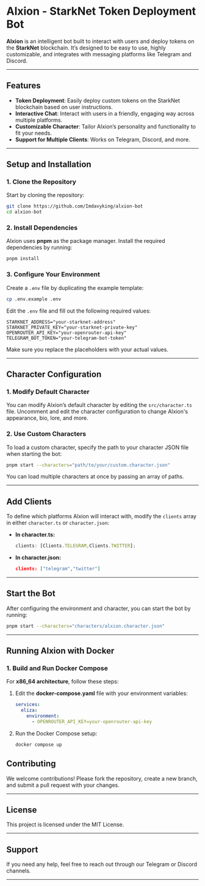# **Alxion - StarkNet Token Deployment Bot**

**Alxion** is an intelligent bot built to interact with users and deploy tokens on the **StarkNet** blockchain. It’s designed to be easy to use, highly customizable, and integrates with messaging platforms like Telegram and Discord.

---

## **Features**

- **Token Deployment**: Easily deploy custom tokens on the StarkNet blockchain based on user instructions.
- **Interactive Chat**: Interact with users in a friendly, engaging way across multiple platforms.
- **Customizable Character**: Tailor Alxion’s personality and functionality to fit your needs.
- **Support for Multiple Clients**: Works on Telegram, Discord, and more.

---

## **Setup and Installation**

### **1. Clone the Repository**

Start by cloning the repository:

```bash
git clone https://github.com/Imdavyking/alxion-bot
cd alxion-bot
```

### **2. Install Dependencies**

Alxion uses **pnpm** as the package manager. Install the required dependencies by running:

```bash
pnpm install
```

### **3. Configure Your Environment**

Create a `.env` file by duplicating the example template:

```bash
cp .env.example .env
```

Edit the `.env` file and fill out the following required values:

```env
STARKNET_ADDRESS="your-starknet-address"
STARKNET_PRIVATE_KEY="your-starknet-private-key"
OPENROUTER_API_KEY="your-openrouter-api-key"
TELEGRAM_BOT_TOKEN="your-telegram-bot-token"
```

Make sure you replace the placeholders with your actual values.

---

## **Character Configuration**

### **1. Modify Default Character**

You can modify Alxion’s default character by editing the `src/character.ts` file. Uncomment and edit the character configuration to change Alxion's appearance, bio, lore, and more.

### **2. Use Custom Characters**

To load a custom character, specify the path to your character JSON file when starting the bot:

```bash
pnpm start --characters="path/to/your/custom.character.json"
```

You can load multiple characters at once by passing an array of paths.

---

## **Add Clients**

To define which platforms Alxion will interact with, modify the `clients` array in either `character.ts` or `character.json`:

- **In character.ts:**

  ```ts
  clients: [Clients.TELEGRAM,Clients.TWITTER];
  ```

- **In character.json:**
  ```json
  clients: ["telegram","twitter"]
  ```

---

## **Start the Bot**

After configuring the environment and character, you can start the bot by running:

```bash
pnpm start --characters="characters/alxion.character.json"
```

---

## **Running Alxion with Docker**

### **1. Build and Run Docker Compose**

For **x86_64 architecture**, follow these steps:

1. Edit the **docker-compose.yaml** file with your environment variables:

   ```yaml
   services:
     eliza:
       environment:
         - OPENROUTER_API_KEY=your-openrouter-api-key
   ```

2. Run the Docker Compose setup:

   ```bash
   docker compose up
   ```
   
## **Contributing**

We welcome contributions! Please fork the repository, create a new branch, and submit a pull request with your changes.

---

## **License**

This project is licensed under the MIT License.

---

## **Support**

If you need any help, feel free to reach out through our Telegram or Discord channels.

---
